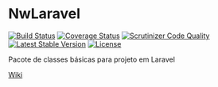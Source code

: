 NwLaravel
=========

[![Build Status](https://travis-ci.org/naturalweb/nwlaravel.svg?branch=master)](https://travis-ci.org/naturalweb/nwlaravel)
[![Coverage Status](https://coveralls.io/repos/github/naturalweb/nwlaravel/badge.svg?branch=master)](https://coveralls.io/github/naturalweb/nwlaravel?branch=master)
[![Scrutinizer Code Quality](https://scrutinizer-ci.com/g/naturalweb/nwlaravel/badges/quality-score.png?b=master)](https://scrutinizer-ci.com/g/naturalweb/nwlaravel/?branch=master)
[![Latest Stable Version](https://poser.pugx.org/naturalweb/nwlaravel/v/stable)](https://packagist.org/packages/naturalweb/nwlaravel)
[![License](https://poser.pugx.org/naturalweb/nwlaravel/license)](https://packagist.org/packages/naturalweb/nwlaravel)

Pacote de classes básicas para projeto em Laravel

[Wiki](https://github.com/naturalweb/nwlaravel/wiki)
